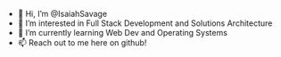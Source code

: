 - 👋 Hi, I’m @IsaiahSavage
- 👀 I’m interested in Full Stack Development and Solutions Architecture
- 🌱 I’m currently learning Web Dev and Operating Systems
- 📫 Reach out to me here on github!

<!---
IsaiahSavage/IsaiahSavage is a ✨ special ✨ repository because its `README.md` (this file) appears on your GitHub profile.
You can click the Preview link to take a look at your changes.
--->

